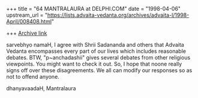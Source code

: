 +++
title = "64 MANTRALAURA at DELPHI.COM"
date = "1998-04-06"
upstream_url = "https://lists.advaita-vedanta.org/archives/advaita-l/1998-April/008408.html"

+++
[Archive link](https://lists.advaita-vedanta.org/archives/advaita-l/1998-April/008408.html)

sarvebhyo namaH,
  I agree with Shrii Sadananda and others that
Advaita Vedanta encompasses every part of our
lives which includes reasonable debates. BTW,
"p~anchadashii" gives several debates from other
religious viewpoints. You might want to check it
out.
  So, I hope that noone really signs off over these
disagreements. We all can modify our responses
so as not to offend anyone.

dhanyavaadaH,
  Mantralaura

